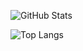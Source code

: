 <!-- ## 📊 GitHub statistics -->

![GitHub Stats](https://github-readme-stats.vercel.app/api?username=depjoys-ops&show_icons=true&theme=default&hide_title=true)

![Top Langs](https://github-readme-stats.vercel.app/api/top-langs/?username=depjoys-ops&layout=compact&langs_count=8)

